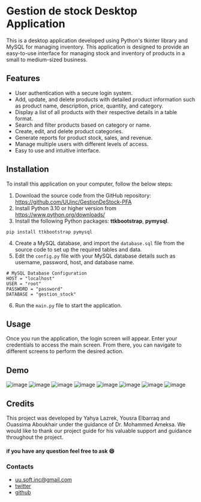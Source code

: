 # Gestion de stock Desktop Application

This is a desktop application developed using Python\'s tkinter library
and MySQL for managing inventory. This application is designed to
provide an easy-to-use interface for managing stock and inventory of
products in a small to medium-sized business.

## Features

-   User authentication with a secure login system.
-   Add, update, and delete products with detailed product information
    such as product name, description, price, quantity, and category.
-   Display a list of all products with their respective details in a
    table format.
-   Search and filter products based on category or name.
-   Create, edit, and delete product categories.
-   Generate reports for product stock, sales, and revenue.
-   Manage multiple users with different levels of access.
-   Easy to use and intuitive interface.

## Installation

To install this application on your computer, follow the below steps:

1.  Download the source code from the GitHub repository: https://github.com/UUinc/GestionDeStock-PFA
2.  Install Python 3.10 or higher version from
<a href="https://www.python.org/downloads/" target="_new">https://www.python.org/downloads/</a>
3.  Install the following Python packages: __ttkbootstrap__, __pymysql__.

```
pip install ttkbootstrap pymysql
```

4.  Create a MySQL database, and import the `database.sql` file from the
    source code to set up the required tables and data.
5.  Edit the `config.py` file with your MySQL database details such as
    username, password, host, and database name.

```
# MySQL Database Configuration
HOST = "localhost"
USER = "root"
PASSWORD = "password"
DATABASE = "gestion_stock"
```

6.  Run the `main.py` file to start the application.

## Usage

Once you run the application, the login screen will appear. Enter your
credentials to access the main screen. From there, you can navigate to
different screens to perform the desired action.

## Demo

![image](https://user-images.githubusercontent.com/63449913/236636369-6c9cda33-9758-4b5b-bde9-d6259f831b4b.png)
![image](https://user-images.githubusercontent.com/63449913/236636325-e4d69f6e-5b76-4ec2-8940-317c07dc3026.png)
![image](https://user-images.githubusercontent.com/63449913/236636159-d89bd6a1-ed1d-4e1d-b845-669495cfa2e6.png)
![image](https://user-images.githubusercontent.com/63449913/236636201-935a5862-f88d-4a87-afdc-94624850b989.png)
![image](https://user-images.githubusercontent.com/63449913/236636247-c0c7474b-f5cd-4e18-bc2b-3c041e0c9a80.png)
![image](https://user-images.githubusercontent.com/63449913/236636462-297575c9-80a4-40c2-95ad-82b770bf2f81.png)
![image](https://user-images.githubusercontent.com/63449913/236636520-04b966d7-3daa-48cd-a28f-d7dd9b7b7208.png)
![image](https://user-images.githubusercontent.com/63449913/236636592-90831e1d-70b0-46b3-af25-a579fe8d0406.png)

## Credits

This project was developed by Yahya Lazrek, Yousra Elbarraq and Ouassima Aboukhair under the guidance of Dr. Mohammed Ameksa. We would like to thank our project guide for his valuable support and guidance throughout the project.
                      
#### if you have any question feel free to ask :smile:

### Contacts

-   uu.soft.inc@gmail.com
-   [twitter](https://twitter.com/yahya_lz)
-   [github](https://github.com/UUinc)
